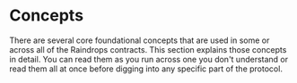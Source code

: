 # Concepts

There are several core foundational concepts that are used in some or across all of the Raindrops contracts. This section explains those concepts in detail. You can read them as you run across one you don't understand or read them all at once before digging into any specific part of the protocol.
